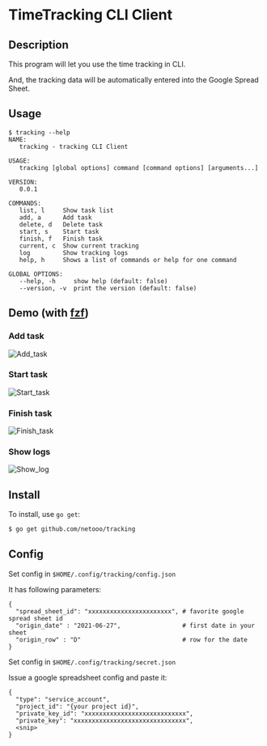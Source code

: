 # TimeTracking CLI Client
## Description
This program will let you use the time tracking in CLI.

And, the tracking data will be automatically entered into the Google Spread Sheet.

## Usage
```
$ tracking --help
NAME:
   tracking - tracking CLI Client

USAGE:
   tracking [global options] command [command options] [arguments...]

VERSION:
   0.0.1

COMMANDS:
   list, l     Show task list
   add, a      Add task
   delete, d   Delete task
   start, s    Start task
   finish, f   Finish task
   current, c  Show current tracking
   log         Show tracking logs
   help, h     Shows a list of commands or help for one command

GLOBAL OPTIONS:
   --help, -h     show help (default: false)
   --version, -v  print the version (default: false)
```

## Demo (with [fzf](https://github.com/junegunn/fzf))
### Add task
![Add_task](https://user-images.githubusercontent.com/46105888/138991428-e272d358-a340-46de-8692-19884e2ed80e.gif)

### Start task
![Start_task](https://user-images.githubusercontent.com/46105888/138991566-5950085a-05af-4639-bfba-0051c5e99ec4.gif)

### Finish task
![Finish_task](https://user-images.githubusercontent.com/46105888/138991571-b54c8900-c94a-42a0-8e72-ed2055f7637f.gif)

### Show logs
![Show_log](https://user-images.githubusercontent.com/46105888/140651511-1dfab850-f0a5-4df5-9d8a-6d94841e12c7.gif)

## Install
To install, use `go get`:

```bash
$ go get github.com/netooo/tracking
```

## Config
Set config in `$HOME/.config/tracking/config.json`

It has following parameters:
```
{
  "spread_sheet_id": "xxxxxxxxxxxxxxxxxxxxxxx", # favorite google spread sheet id
  "origin_date" : "2021-06-27",                 # first date in your sheet
  "origin_row" : "D"                            # row for the date
}
```

Set config in `$HOME/.config/tracking/secret.json` 

Issue a google spreadsheet config and paste it:
```
{
  "type": "service_account",
  "project_id": "{your project id}",
  "private_key_id": "xxxxxxxxxxxxxxxxxxxxxxxxxxxx",
  "private_key": "xxxxxxxxxxxxxxxxxxxxxxxxxxxxxxx",
  <snip> 
}
```